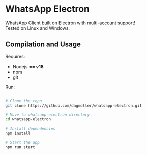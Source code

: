 # WhatsApp Electron
WhatsApp Client built on Electron with multi-account support!<br>
Tested on Linux and Windows.

## Compilation and Usage

Requires:

- Nodejs **== v18**
- npm
- git

Run:

```bash

# Clone the repo
git clone https://github.com/dagmoller/whatsapp-electron.git

# Move to whatsapp-electron directory
cd whatsapp-electron

# Install dependencies
npm install

# Start the app
npm run start
```
